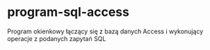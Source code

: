 # program-sql-access
Program okienkowy łączący się z bazą danych Access i wykonujący operacje z podanych zapytań SQL
